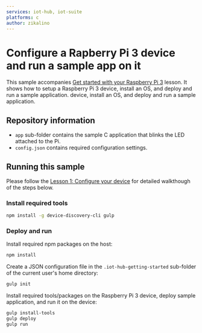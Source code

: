 ```yaml
---
services: iot-hub, iot-suite
platforms: c
author: zikalino
---
```


# Configure a Rapberry Pi 3 device and run a sample app on it
This sample accompanies [Get started with your Raspberry Pi 3](https://azure.microsoft.com/en-us/documentation/articles/iot-hub-raspberry-pi-kit-c-lesson1-configure-your-device/) lesson. It shows how to setup a Raspberry Pi 3 device, install an OS, and deploy and run a sample application.
device, install an OS, and deploy and run a sample application.

## Repository information
- `app` sub-folder contains the sample C application that blinks the LED attached to the Pi.
- `config.json` contains required configuration settings.

## Running this sample
Please follow the [Lesson 1: Configure your device](https://azure.microsoft.com/en-us/documentation/articles/iot-hub-raspberry-pi-kit-c-lesson1-configure-your-device/) for detailed walkthough of the steps below.

### Install required tools

```bash
npm install -g device-discovery-cli gulp
```

### Deploy and run

Install required npm packages on the host:
```bash
npm install
```
Create a JSON configuration file in the `.iot-hub-getting-started` sub-folder of the current user's home directory:
```bash
gulp init
```

Install required tools/packages on the Raspberry Pi 3 device, deploy sample application, and run it on the device:
```bash
gulp install-tools
gulp deploy
gulp run
```

